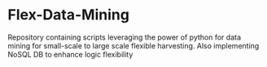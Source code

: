 # Flex-Data-Mining
Repository containing scripts leveraging the power of python for data mining for small-scale to large scale flexible harvesting. Also implementing NoSQL DB to enhance logic flexibility
